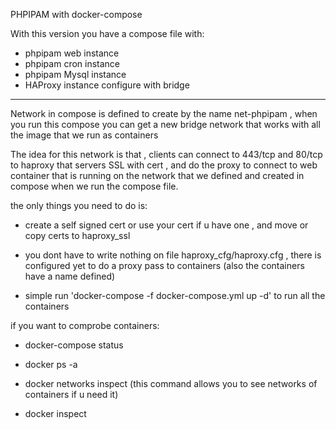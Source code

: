 PHPIPAM with docker-compose

With this version you have a compose file with:

- phpipam web instance
- phpipam cron instance
- phpipam Mysql instance
- HAProxy instance configure with bridge

* * *

Network in compose is defined to create by the name net-phpipam , when you run this compose you can get a new bridge network that works with all the image that we run as containers 

The idea for this network is that , clients can connect to 443/tcp and 80/tcp to haproxy that servers SSL with cert , and do the proxy to connect to web container that is running on the network that we defined and created in compose when we run the compose file.

the only things you need to do is:

- create a self signed cert or use your cert if u have one , and move or copy certs to haproxy_ssl

- you dont have to write nothing on file haproxy_cfg/haproxy.cfg , there is configured yet to do a proxy pass to containers (also the containers have a name defined)

- simple run 'docker-compose -f docker-compose.yml up -d' to run all the containers

if you want to comprobe containers:

- docker-compose status

- docker ps -a

- docker networks inspect  (this command allows you to see networks of containers if u need it)

- docker inspect <name of container>
